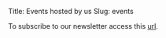 ﻿Title: Events hosted by us 
Slug: events

To subscribe to our newsletter access this [url](http://eepurl.com/cmk06v).
